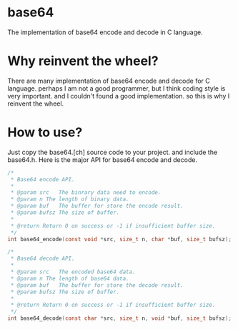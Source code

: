 # base64
The implementation of base64 encode and decode in C language.

# Why reinvent the wheel?
There are many implementation of base64 encode and decode for C language. perhaps I am not a good programmer, but I think coding style is very important. and I couldn't found a good implementation. so this is why I reinvent the wheel.

# How to use?
Just copy the base64.[ch] source code to your project. and include the base64.h. Here is the major API for base64 encode and decode.
```C
/*
 * Base64 encode API.
 *
 * @param src	The binrary data need to encode.
 * @param n	The length of binary data.
 * @param buf	The buffer for store the encode result.
 * @param bufsz	The size of buffer.
 *
 * @return Return 0 on success or -1 if insufficient buffer size.
 */
int base64_encode(const void *src, size_t n, char *buf, size_t bufsz);

/*
 * Base64 decode API.
 *
 * @param src	The encoded base64 data.
 * @param n	The length of base64 data.
 * @param buf	The buffer for store the decode result.
 * @param bufsz	The size of buffer.
 *
 * @return Return 0 on success or -1 if insufficient buffer size.
 */
int base64_decode(const char *src, size_t n, void *buf, size_t bufsz);
```
